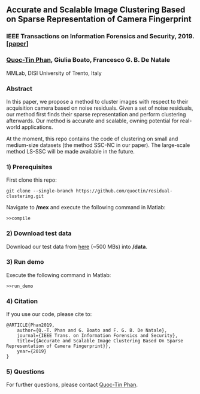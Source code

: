 ## Accurate and Scalable Image Clustering Based on Sparse Representation of Camera Fingerprint

### IEEE Transactions on Information Forensics and Security, 2019. [[paper]](https://arxiv.org/abs/1810.07945)

### [Quoc-Tin Phan](https://quoctin.github.io), Giulia Boato, Francesco G. B. De Natale

MMLab, DISI
University of Trento, Italy


### Abstract
In this paper, we propose a method to cluster images with respect to their acquisition camera based on noise residuals. Given a set of noise residuals, our method first finds their sparse representation and perform clustering afterwards. Our method is accurate and scalable, owning potential for real-world applications.

At the moment, this repo contains the code of clustering on small and medium-size datasets (the method SSC-NC in our paper). The large-scale method LS-SSC will be made available in the future.

### 1) Prerequisites
First clone this repo:

```git clone --single-branch https://github.com/quoctin/residual-clustering.git```

Navigate to **/mex** and execute the following command in Matlab: 

```>>compile```

### 2) Download test data
Download our test data from [here](https://drive.google.com/file/d/1kEf8Yg-thCk5vVlES4EevCX5_fWEmAQg/view?usp=sharing) (~500 MBs) into **/data**.

### 3) Run demo
Execute the following command in Matlab:

```>>run_demo```

### 4) Citation
If you use our code, please cite to:

```
@ARTICLE{Phan2019, 
	author={Q.-T. Phan and G. Boato and F. G. B. De Natale}, 
	journal={IEEE Trans. on Information Forensics and Security}, 
	title={{Accurate and Scalable Image Clustering Based On Sparse Representation of Camera Fingerprint}}, 
	year={2019}
}
```

### 5) Questions
For further questions, please contact [Quoc-Tin Phan](https://quoctin.github.io).

